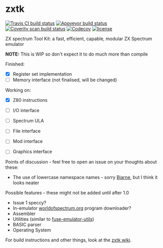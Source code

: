 # zxtk
[![Travis CI build status](https://api.travis-ci.org/icecream95/zxtk.svg?branch=master)](https://travis-ci.org/icecream95/zxtk) [![Appveyor build status](https://ci.appveyor.com/api/projects/status/github/icecream95/zxtk?branch=master&svg=true)](https://ci.appveyor.com/project/icecream95/zxtk) [![Coverity scan build status](https://scan.coverity.com/projects/12869/badge.svg)](https://scan.coverity.com/projects/icecream95-zxtk) [![Codecov](https://img.shields.io/codecov/c/github/icecream95/zxtk.svg)](https://codecov.io/gh/icecream95/zxtk) [![license](https://img.shields.io/github/license/icecream95/zxtk.svg)](https://github.com/icecream95/zxtk/blob/master/LICENSE)

ZX spectrum Tool Kit: a fast, efficient, capable, modular ZX Spectrum emulator

**NOTE:** This is WIP so don't expect it to do much more than compile

Finished:
 - [x] Register set implementation
 - [ ] Memory interface (not finalised, will be changed)

Working on:
 - [x] Z80 instructions
 - [ ] I/O interface
 - [ ] Spectrum ULA
 - [ ] File interface
 - [ ] Mod interface
 - [ ] Graphics interface


Points of discussion - feel free to open an issue on your thoughts about these:
 - The use of lowercase namespace names - sorry [Bjarne](http://www.stroustrup.com/), but I think it looks neater

Possible features - these might not be added until after 1.0
 - Issue 1 speccy?
 - In-emulator [worldofspectrum.org](https://worldofspectrum.org) program downloader?
 - Assembler
 - Utilities (similar to [fuse-emulator-utils](https://sourceforge.net/p/fuse-emulator/fuse-utils/ci/master/tree/))
 - BASIC parser
 - Operating System

For build instructions and other things, look at the [zxtk wiki](https://github.com/icecream95/zxtk/wiki).
